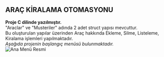 ## ARAÇ KİRALAMA OTOMASYONU
**Proje C dilinde yazılmıştır.** </br>
"Araclar" ve "Musteriler" adında 2 adet struct yapısı mevcuttur. </br>
Bu oluşturulan yapılar üzerinden Araç hakkında Ekleme, Silme, Listeleme, Kiralama işlemleri yapılmaktadır. </br>
*Aşağıda projenin başlangıç menüsü bulunmaktadır.* </br>
![Ana Menü Resmi](anaMenü.PNG)


